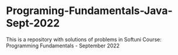 # Programing-Fundamentals-Java-Sept-2022
This is a repository with solutions of problems in Softuni Course: Programming Fundamentals - September 2022
